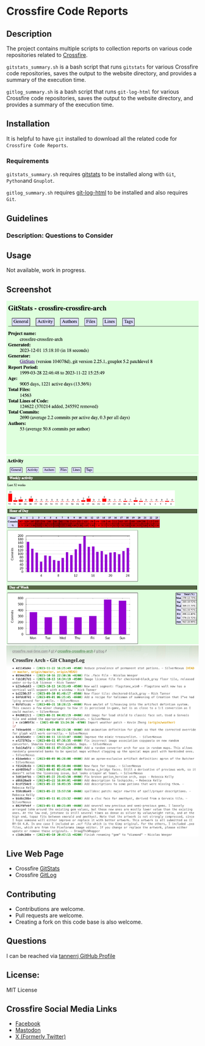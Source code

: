 # Crossfire Code Reports

## Description

The project contains multiple scripts to collection reports on various code repositories related to [Crossfire](https://sourceforge.net/projects/crossfire/).

`gitstats_summary.sh` is a bash script that runs `gitstats` for various Crossfire code repositories, saves the output to the website directory, and provides a summary of the execution time.

`gitlog_summary.sh` is a bash script that runs `git-log-html` for various Crossfire code repositories, saves the output to the website directory, and provides a summary of the execution time.

## Installation

It is helpful to have `git` installed to download all the related code for `Crossfire Code Reports`.

### Requirements

`gitstats_summary.sh` requires [gitstats](https://github.com/ari3s/gitstats) to be installed along with `Git`, `Python`and `Gnuplot`.

`gitlog_summary.sh` requires [git-log-html](https://github.com/dhamidi/git-log-html) to be installed and also requires `Git`.

## Guidelines

### Description: Questions to Consider


## Usage

Not available, work in progress.

## Screenshot

![Crossfire Archtypes GitStats Index Page](images/GitStats-crossfire-crossfire-arch.png)
![Crossfire Archtypes GitStats Activity Page](images/GitStats-crossfire-crossfire-arch_activity.png)
![Crossfire Archetypes Git ChangeLog](images/Crossfire-Arch-Git_ChangeLog.png)

## Live Web Page

 * Crossfire [GitStats](https://crossfire.real-time.com/git/gitstats/index.html)
 * Crossfire [GitLog](https://crossfire.real-time.com/git/gitlog/index.html)

## Contributing

 * Contributions are welcome.
 * Pull requests are welcome.
 * Creating a fork on this code base is also welcome.

## Questions

I can be reached via [tannerrj GitHub Profile](https://github.com/tannerrj)

## License:

MIT License

## Crossfire Social Media Links

 * [Facebook](https://www.facebook.com/crossfireproject/)
 * [Mastodon](https://mastodon.social/@crossfiremrpg)
 * [X (Formerly Twitter)](https://twitter.com/crossfiremrpg/)